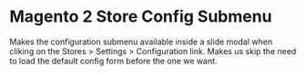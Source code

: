 # Magento 2 Store Config Submenu
Makes the configuration submenu available inside a slide modal when cliking on the Stores > Settings > Configuration link. Makes us skip the need to load the default config form before the one we want.

